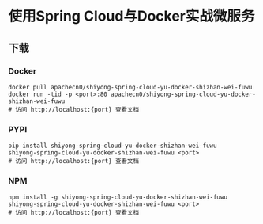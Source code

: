 # 使用Spring Cloud与Docker实战微服务

## 下载

### Docker

```
docker pull apachecn0/shiyong-spring-cloud-yu-docker-shizhan-wei-fuwu
docker run -tid -p <port>:80 apachecn0/shiyong-spring-cloud-yu-docker-shizhan-wei-fuwu
# 访问 http://localhost:{port} 查看文档
```

### PYPI

```
pip install shiyong-spring-cloud-yu-docker-shizhan-wei-fuwu
shiyong-spring-cloud-yu-docker-shizhan-wei-fuwu <port>
# 访问 http://localhost:{port} 查看文档
```

### NPM

```
npm install -g shiyong-spring-cloud-yu-docker-shizhan-wei-fuwu
shiyong-spring-cloud-yu-docker-shizhan-wei-fuwu <port>
# 访问 http://localhost:{port} 查看文档
```